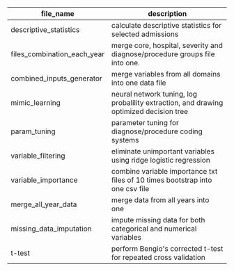 file_name                   |  description
-----------------------------|----------------------------------------------------------------------------------------
descriptive_statistics       |  calculate descriptive statistics for selected admissions
files_combination_each_year  |  merge core, hospital, severity and diagnose/procedure groups file into one.
combined_inputs_generator    |  merge variables from all domains into one data file
mimic_learning               |  neural network tuning, log probalility extraction, and drawing optimized decision tree
param_tuning                 |  parameter tuning for diagnose/procedure coding systems
variable_filtering           |  eliminate unimportant variables using ridge logistic regression
variable_importance          |  combine variable importance txt files of 10 times bootstrap into one csv file
merge_all_year_data          |  merge data from all years into one
missing_data_imputation      |  impute missing data for both categorical and numerical variables
t-test                       |  perform Bengio's corrected t-test for repeated cross validation
